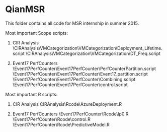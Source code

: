 # QianMSR

This folder contains all code for MSR internship in summer 2015.

Most important Scope scripts:
1. CIR Analysis
    \CIRAnalysis\VMCategorization\VMCategorization\Deployment_Lifetime.script
    \CIRAnalysis\VMCategorization\VMCategorization\DT_Freq.script
    
2. Event17 PerfCounters
    \Event17PerfCounter\Event17PerfCounter\PerfCounterPartition.script
    \Event17PerfCounter\Event17PerfCounter\Event17_partition.script
    \Event17PerfCounter\Event17PerfCounter\Combining.script
    \Event17PerfCounter\Event17PerfCounter\control.script

Most important R scripts:
1. CIR Analysis
    CIRAnalysis\Rcode\AzureDeployment.R

2. Event17 PerfCounters
    \Event17PerfCounter\Rcode\lp0.R
    \Event17PerfCounter\Rcode\control.R
    \Event17PerfCounter\Rcode\PredictiveModel.R

